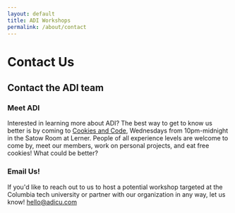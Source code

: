 ```yaml
---
layout: default
title: ADI Workshops
permalink: /about/contact
---
```


# Contact Us
## Contact the ADI team

### Meet ADI
Interested in learning more about ADI? The best way to get to know us better is by coming to [Cookies and Code](/cookies-and-code), Wednesdays from 10pm-midnight in the Satow Room at Lerner. People of all experience levels are welcome to come by, meet our members, work on personal projects, and eat free cookies! What could be better?

### Email Us!
If you'd like to reach out to us to host a potential workshop targeted at the Columbia tech university or partner with our organization in any way, let us know!
hello@adicu.com